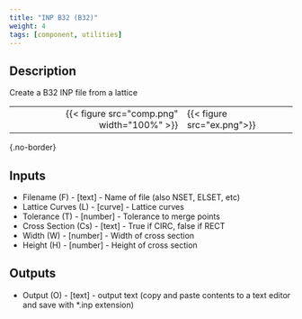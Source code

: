 ```yaml
---
title: "INP B32 (B32)"
weight: 4
tags: [component, utilities]
---
```


## Description

Create a B32 INP file from a lattice

| | |
| ---: | :--- |
|{{< figure src="comp.png" width="100%" >}} |{{< figure src="ex.png">}} |
{.no-border}

## Inputs

- Filename (F) - [text] - Name of file (also NSET, ELSET, etc)
- Lattice Curves (L) - [curve] - Lattice curves
- Tolerance (T) - [number] - Tolerance to merge points
- Cross Section (Cs) - [text] - True if CIRC, false if RECT
- Width (W) - [number] - Width of cross section
- Height (H) - [number] - Height of cross section

## Outputs

- Output (O) - [text] - output text (copy and paste contents to a text editor and save with *.inp extension)